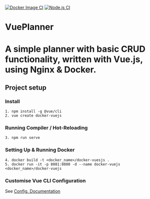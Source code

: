 [![Docker Image CI](https://github.com/phillipsOG/VuePlanner/actions/workflows/docker-image.yml/badge.svg)](https://github.com/phillipsOG/VuePlanner/actions/workflows/docker-image.yml)
[![Node.js CI](https://github.com/phillipsOG/VuePlanner/actions/workflows/node.js.yml/badge.svg)](https://github.com/phillipsOG/VuePlanner/actions/workflows/node.js.yml)
# VuePlanner
# A simple planner with basic CRUD functionality, written with Vue.js, using Nginx & Docker.
## Project setup
### Install
```
1. npm install -g @vue/cli
2. vue create docker-vuejs
```
### Running Compiler / Hot-Reloading
```
3. npm run serve
```
### Setting Up & Running Docker
```
4. docker build -t <docker_name>/docker-vuesjs .
5. docker run -it -p 8081:8080 -d --name docker-vuejs <docker_name>/docker-vuejs
```
### Customise Vue CLI Configuration
See [Config. Documentation](https://cli.vuejs.org/config/)
